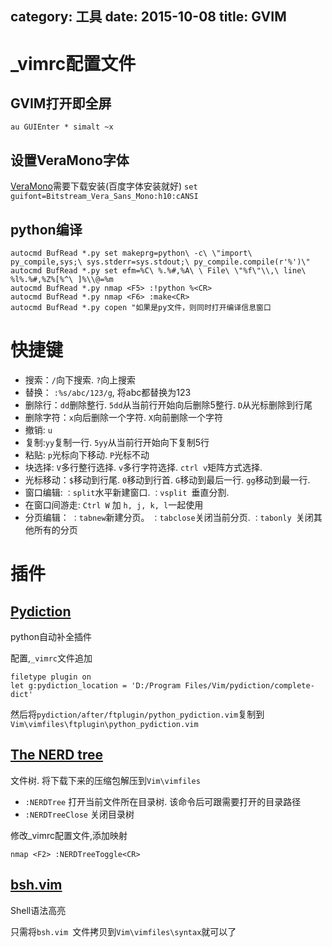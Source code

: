 category: 工具
date: 2015-10-08
title: GVIM
---

# _vimrc配置文件
## GVIM打开即全屏
`au GUIEnter * simalt ~x `

## 设置VeraMono字体
[VeraMono](http://www.vimer.cn/wp-content/uploads/2009/11/VeraMono.ttf)需要下载安装(百度字体安装就好)
`set guifont=Bitstream_Vera_Sans_Mono:h10:cANSI`

## python编译
```
autocmd BufRead *.py set makeprg=python\ -c\ \"import\ py_compile,sys;\ sys.stderr=sys.stdout;\ py_compile.compile(r'%')\"  
autocmd BufRead *.py set efm=%C\ %.%#,%A\ \ File\ \"%f\"\\,\ line\ %l%.%#,%Z%[%^\ ]%\\@=%m  
autocmd BufRead *.py nmap <F5> :!python %<CR>  
autocmd BufRead *.py nmap <F6> :make<CR>  
autocmd BufRead *.py copen "如果是py文件，则同时打开编译信息窗口  
```

# 快捷键
* 搜索：`/`向下搜索. `?`向上搜索
* 替换： `:%s/abc/123/g`, 将abc都替换为123
* 删除行：`dd`删除整行. `5dd`从当前行开始向后删除5整行. `D`从光标删除到行尾
* 删除字符：`x`向后删除一个字符. `X`向前删除一个字符
* 撤销: `u`
* 复制:`yy`复制一行. `5yy`从当前行开始向下复制5行
* 粘贴: `p`光标向下移动. `P`光标不动
* 块选择: `V`多行整行选择. `v`多行字符选择. `ctrl v`矩阵方式选择.
* 光标移动：`$`移动到行尾. `0`移动到行首. `G`移动到最后一行. `gg`移动到最一行. 
* 窗口编辑: `：split`水平新建窗口. `：vsplit `垂直分割.
* 在窗口间游走: `Ctrl W` 加 `h, j, k, l`一起使用
* 分页编辑： `：tabnew`新建分页。 `：tabclose`关闭当前分页. `：tabonly `关闭其他所有的分页

# 插件
## [Pydiction ](http://www.vim.org/scripts/script.php?script_id=850)
python自动补全插件

配置,`_vimrc`文件追加
```
filetype plugin on
let g:pydiction_location = 'D:/Program Files/Vim/pydiction/complete-dict'
```
然后将`pydiction/after/ftplugin/python_pydiction.vim`复制到`Vim\vimfiles\ftplugin\python_pydiction.vim`

## [The NERD tree](http://www.vim.org/scripts/script.php?script_id=1658)
文件树. 将下载下来的压缩包解压到`Vim\vimfiles`
* `:NERDTree` 打开当前文件所在目录树. 该命令后可跟需要打开的目录路径
* `:NERDTreeClose` 关闭目录树

修改_vimrc配置文件,添加映射
```
nmap <F2> :NERDTreeToggle<CR>  
```

## [bsh.vim](http://www.vim.org/scripts/script.php?script_id=1202)
Shell语法高亮

只需将`bsh.vim `文件拷贝到`Vim\vimfiles\syntax`就可以了